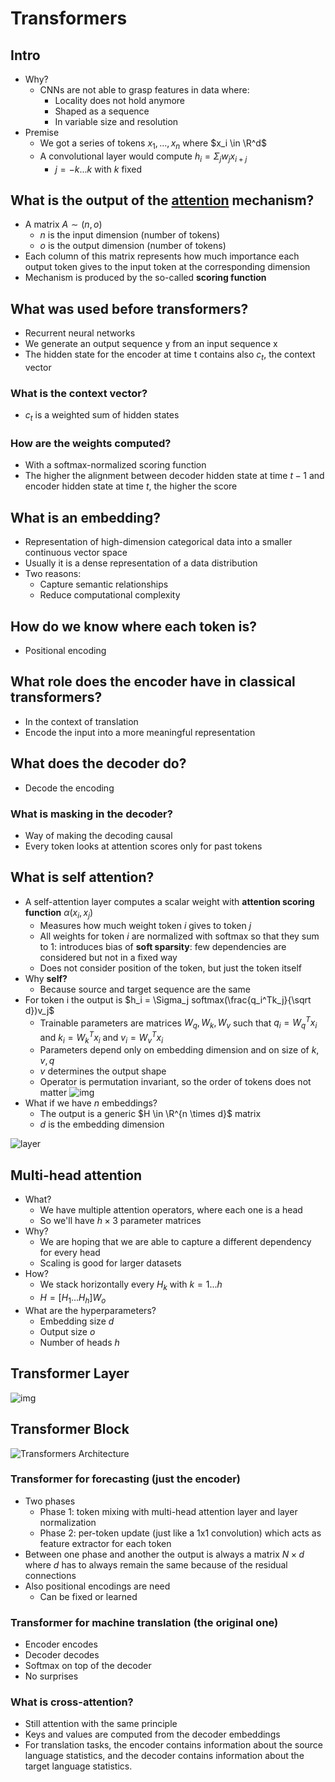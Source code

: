 # Transformers

## Intro
- Why?
  - CNNs are not able to grasp features in data where:
    - Locality does not hold anymore
    - Shaped as a sequence
    - In variable size and resolution
- Premise
  - We got a series of tokens $x_1,...,x_n$ where $x_i \in \R^d$
  - A convolutional layer would compute $h_i=\Sigma_j w_j x_{i+j}$
    - $j=-k...k$ with $k$ fixed

## What is the output of the [attention](transformers_intuitive.md/#attention) mechanism?
- A matrix $A \sim (n, o)$
  - $n$ is the input dimension (number of tokens)
  - $o$ is the output dimension (number of tokens)
- Each column of this matrix represents how much importance each output token
  gives to the input token at the corresponding dimension
- Mechanism is produced by the so-called **scoring function**

## What was used before transformers?
- Recurrent neural networks
- We generate an output sequence y from an input sequence x
- The hidden state for the encoder at time t contains also $c_t$, the context vector

### What is the context vector?  
- $c_t$ is a weighted sum of hidden states

### How are the weights computed?
- With a softmax-normalized scoring function
- The higher the alignment between decoder hidden state at time $t-1$ and encoder hidden state at time $t$, the higher the score

## What is an embedding?
- Representation of high-dimension categorical data into a smaller continuous vector space
- Usually it is a dense representation of a data distribution
- Two reasons:
  - Capture semantic relationships
  - Reduce computational complexity

## How do we know where each token is?
- Positional encoding

## What role does the encoder have in classical transformers?
- In the context of translation
- Encode the input into a more meaningful representation

## What does the decoder do?
- Decode the encoding
### What is masking in the decoder?
- Way of making the decoding causal
- Every token looks at attention scores only for past tokens

## What is self attention?
- A self-attention layer computes a scalar weight with **attention scoring function** $\alpha(x_i,x_j)$
  - Measures how much weight token $i$ gives to token $j$
  - All weights for token $i$ are normalized with softmax so that they sum to 1: introduces bias of **soft sparsity**: few dependencies are considered but not in a fixed way
  - Does not consider position of the token, but just the token itself
- Why **self?**
  - Because source and target sequence are the same
- For token i the output is $h_i = \Sigma_j softmax(\frac{q_i^Tk_j}{\sqrt d})v_j$
  - Trainable parameters are matrices $W_q, W_k, W_v$ such that $q_i=W_q^Tx_i$ and $k_i=W_k^Tx_i$ and $v_i=W_v^Tx_i$
  - Parameters depend only on embedding dimension and on size of $k,v,q$
  - $v$ determines the output shape
  - Operator is permutation invariant, so the order of tokens does not matter
![img](images/attention_matrix_computation.png)
- What if we have $n$ embeddings?
  - The output is a generic $H \in \R^{n \times d}$ matrix
  - $d$ is the embedding dimension

![layer](images/self_attention_layer.png)

## Multi-head attention

- What?
  - We have multiple attention operators, where each one is a head
  - So we'll have $h \times 3$ parameter matrices
- Why?
  - We are hoping that we are able to capture a different dependency for every head
  - Scaling is good for larger datasets
- How?
  - We stack horizontally every $H_k$ with $k=1...h$
  - $H = [H_1 ... H_h] W_o$
- What are the hyperparameters?
  - Embedding size $d$
  - Output size $o$
  - Number of heads $h$

## Transformer Layer

![img](images/transformer_layer.png)

## Transformer Block

![Transformers Architecture](images/transformer.png)

### Transformer for forecasting (just the encoder)
- Two phases
  - Phase 1: token mixing with multi-head attention layer and layer normalization
  - Phase 2: per-token update (just like a 1x1 convolution) which acts as feature extractor for each token
- Between one phase and another the output is always a matrix $N \times d$ where $d$ has to always remain the same because of the residual connections
- Also positional encodings are need
  - Can be fixed or learned

### Transformer for machine translation (the original one)
- Encoder encodes
- Decoder decodes
- Softmax on top of the decoder
- No surprises

### What is cross-attention?
- Still attention with the same principle
- Keys and values are computed from the decoder embeddings
- For translation tasks, the encoder contains information about the source language statistics, and the decoder contains information about the target language statistics.